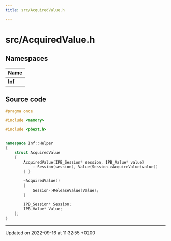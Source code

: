 ```yaml
---
title: src/AcquiredValue.h

---
```


# src/AcquiredValue.h



## Namespaces

| Name           |
| -------------- |
| **[Inf](/docs/doxygen/Namespaces/namespaceInf.md)**  |




## Source code

```cpp
#pragma once

#include <memory>

#include <pbext.h>


namespace Inf::Helper
{
    struct AcquiredValue
    {
        AcquiredValue(IPB_Session* session, IPB_Value* value)
            : Session(session), Value(Session->AcquireValue(value))
        { }

        ~AcquiredValue()
        {
            Session->ReleaseValue(Value);
        }

        IPB_Session* Session;
        IPB_Value* Value;
    };
}
```


-------------------------------

Updated on 2022-09-16 at 11:32:55 +0200
